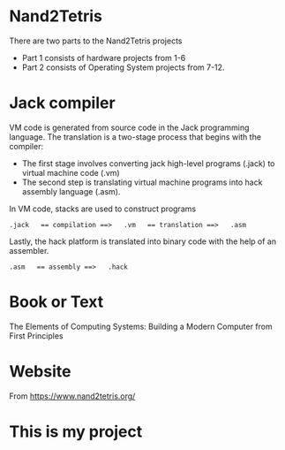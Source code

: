# Nand2Tetris
There are two parts to the Nand2Tetris projects
- Part 1 consists of hardware projects from 1-6 
- Part 2 consists of Operating System projects from 7-12.

# Jack compiler
VM code is generated from source code in the Jack programming language. The translation is a two-stage process that begins with the compiler:
- The first stage involves converting jack high-level programs (.jack) to virtual machine code (.vm)
- The second step is translating virtual machine programs into hack assembly language (.asm).

In VM code, stacks are used to construct programs
```
.jack   == compilation ==>   .vm   == translation ==>   .asm 
```
Lastly, the hack platform is translated into binary code with the help of an assembler.
```
.asm   == assembly ==>   .hack
```

# Book or Text
The Elements of Computing Systems: Building a Modern Computer from First Principles

# Website
From https://www.nand2tetris.org/

# This is my project
